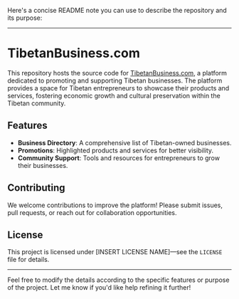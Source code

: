 Here's a concise README note you can use to describe the repository and its purpose:

---

# TibetanBusiness.com

This repository hosts the source code for [TibetanBusiness.com](https://github.com/RealRinzin/tibetanbusiness.com), a platform dedicated to promoting and supporting Tibetan businesses. The platform provides a space for Tibetan entrepreneurs to showcase their products and services, fostering economic growth and cultural preservation within the Tibetan community.

## Features

- **Business Directory**: A comprehensive list of Tibetan-owned businesses.
- **Promotions**: Highlighted products and services for better visibility.
- **Community Support**: Tools and resources for entrepreneurs to grow their businesses.

## Contributing

We welcome contributions to improve the platform! Please submit issues, pull requests, or reach out for collaboration opportunities.

## License

This project is licensed under [INSERT LICENSE NAME]—see the `LICENSE` file for details.

---

Feel free to modify the details according to the specific features or purpose of the project. Let me know if you'd like help refining it further!
